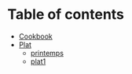 # Table of contents

* [Cookbook](README.md)
* [Plat](plat/README.md)
  * [printemps](plat/README.md)
  * [plat1](plat/plat1.md)
